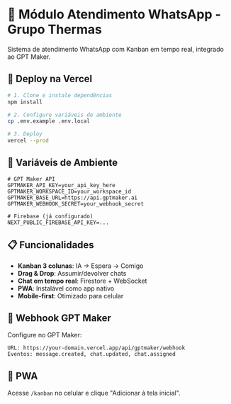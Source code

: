# 📱 Módulo Atendimento WhatsApp - Grupo Thermas

Sistema de atendimento WhatsApp com Kanban em tempo real, integrado ao GPT Maker.

## 🚀 Deploy na Vercel

```bash
# 1. Clone e instale dependências
npm install

# 2. Configure variáveis de ambiente
cp .env.example .env.local

# 3. Deploy
vercel --prod
```

## 🔧 Variáveis de Ambiente

```env
# GPT Maker API
GPTMAKER_API_KEY=your_api_key_here
GPTMAKER_WORKSPACE_ID=your_workspace_id
GPTMAKER_BASE_URL=https://api.gptmaker.ai
GPTMAKER_WEBHOOK_SECRET=your_webhook_secret

# Firebase (já configurado)
NEXT_PUBLIC_FIREBASE_API_KEY=...
```

## 📋 Funcionalidades

- **Kanban 3 colunas**: IA → Espera → Comigo
- **Drag & Drop**: Assumir/devolver chats
- **Chat em tempo real**: Firestore + WebSocket
- **PWA**: Instalável como app nativo
- **Mobile-first**: Otimizado para celular

## 🔗 Webhook GPT Maker

Configure no GPT Maker:
```
URL: https://your-domain.vercel.app/api/gptmaker/webhook
Eventos: message.created, chat.updated, chat.assigned
```

## 📱 PWA

Acesse `/kanban` no celular e clique "Adicionar à tela inicial". 